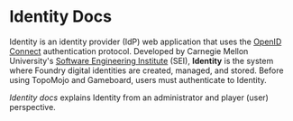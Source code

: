 # Identity Docs

Identity is an identity provider (IdP) web application that uses the [OpenID Connect](https://openid.net/connect/) authentication protocol. Developed by Carnegie Mellon University's [Software Engineering Institute](https://github.com/cmu-sei) (SEI), **Identity** is the system where Foundry digital identities are created, managed, and stored. Before using TopoMojo and Gameboard, users must authenticate to Identity.

*Identity docs* explains Identity from an administrator and player (user) perspective.